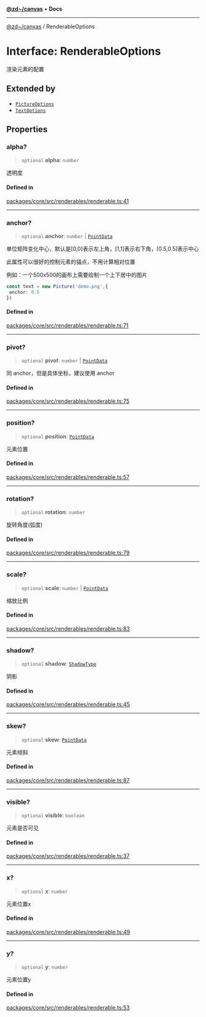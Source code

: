 [**@zd~/canvas**](../README.md) • **Docs**

***

[@zd~/canvas](../README.md) / RenderableOptions

# Interface: RenderableOptions

渲染元素的配置

## Extended by

- [`PictureOptions`](PictureOptions.md)
- [`TextOptions`](TextOptions.md)

## Properties

### alpha?

> `optional` **alpha**: `number`

透明度

#### Defined in

[packages/core/src/renderables/renderable.ts:41](https://github.com/zhuddan/canvas/blob/c11ee44ae428df81cce04f84fbeb069a37e4f15c/packages/core/src/renderables/renderable.ts#L41)

***

### anchor?

> `optional` **anchor**: `number` \| [`PointData`](PointData.md)

单位矩阵变化中心，默认是[0,0]表示左上角，[1,1]表示右下角，[0.5,0.5]表示中心

此属性可以很好的控制元素的锚点，不用计算相对位置

例如：一个500x500的画布上需要绘制一个上下居中的图片

``` ts
const text = new Picture('demo.png',{
 anchor: 0.5
})
```

#### Defined in

[packages/core/src/renderables/renderable.ts:71](https://github.com/zhuddan/canvas/blob/c11ee44ae428df81cce04f84fbeb069a37e4f15c/packages/core/src/renderables/renderable.ts#L71)

***

### pivot?

> `optional` **pivot**: `number` \| [`PointData`](PointData.md)

同 anchor，但是具体坐标，建议使用 anchor

#### Defined in

[packages/core/src/renderables/renderable.ts:75](https://github.com/zhuddan/canvas/blob/c11ee44ae428df81cce04f84fbeb069a37e4f15c/packages/core/src/renderables/renderable.ts#L75)

***

### position?

> `optional` **position**: [`PointData`](PointData.md)

元素位置

#### Defined in

[packages/core/src/renderables/renderable.ts:57](https://github.com/zhuddan/canvas/blob/c11ee44ae428df81cce04f84fbeb069a37e4f15c/packages/core/src/renderables/renderable.ts#L57)

***

### rotation?

> `optional` **rotation**: `number`

旋转角度(弧度)

#### Defined in

[packages/core/src/renderables/renderable.ts:79](https://github.com/zhuddan/canvas/blob/c11ee44ae428df81cce04f84fbeb069a37e4f15c/packages/core/src/renderables/renderable.ts#L79)

***

### scale?

> `optional` **scale**: `number` \| [`PointData`](PointData.md)

缩放比例

#### Defined in

[packages/core/src/renderables/renderable.ts:83](https://github.com/zhuddan/canvas/blob/c11ee44ae428df81cce04f84fbeb069a37e4f15c/packages/core/src/renderables/renderable.ts#L83)

***

### shadow?

> `optional` **shadow**: [`ShadowType`](ShadowType.md)

阴影

#### Defined in

[packages/core/src/renderables/renderable.ts:45](https://github.com/zhuddan/canvas/blob/c11ee44ae428df81cce04f84fbeb069a37e4f15c/packages/core/src/renderables/renderable.ts#L45)

***

### skew?

> `optional` **skew**: [`PointData`](PointData.md)

元素倾斜

#### Defined in

[packages/core/src/renderables/renderable.ts:87](https://github.com/zhuddan/canvas/blob/c11ee44ae428df81cce04f84fbeb069a37e4f15c/packages/core/src/renderables/renderable.ts#L87)

***

### visible?

> `optional` **visible**: `boolean`

元素是否可见

#### Defined in

[packages/core/src/renderables/renderable.ts:37](https://github.com/zhuddan/canvas/blob/c11ee44ae428df81cce04f84fbeb069a37e4f15c/packages/core/src/renderables/renderable.ts#L37)

***

### x?

> `optional` **x**: `number`

元素位置x

#### Defined in

[packages/core/src/renderables/renderable.ts:49](https://github.com/zhuddan/canvas/blob/c11ee44ae428df81cce04f84fbeb069a37e4f15c/packages/core/src/renderables/renderable.ts#L49)

***

### y?

> `optional` **y**: `number`

元素位置y

#### Defined in

[packages/core/src/renderables/renderable.ts:53](https://github.com/zhuddan/canvas/blob/c11ee44ae428df81cce04f84fbeb069a37e4f15c/packages/core/src/renderables/renderable.ts#L53)
